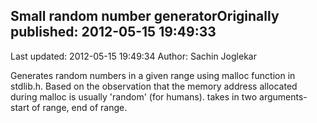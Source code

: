## Small random number generatorOriginally published: 2012-05-15 19:49:33 
Last updated: 2012-05-15 19:49:34 
Author: Sachin Joglekar 
 
Generates random numbers in a given range using malloc function in stdlib.h. Based on the observation that the memory address allocated during malloc is usually 'random' (for humans). takes in two arguments- start of range, end of range.